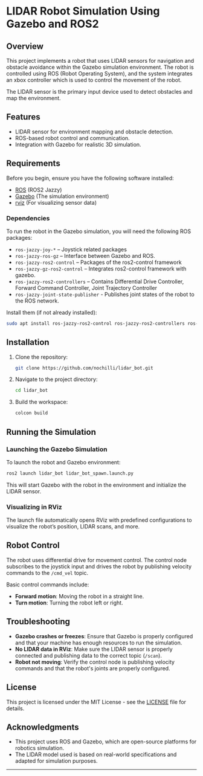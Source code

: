 # LIDAR Robot Simulation Using Gazebo and ROS2

## Overview

This project implements a robot that uses LIDAR sensors for navigation and obstacle avoidance within the Gazebo simulation environment. The robot is controlled using ROS (Robot Operating System), and the system integrates an xbox controller which is used to control the movement of the robot.

The LIDAR sensor is the primary input device used to detect obstacles and map the environment. 

## Features

- LIDAR sensor for environment mapping and obstacle detection.
- ROS-based robot control and communication.
- Integration with Gazebo for realistic 3D simulation.

## Requirements

Before you begin, ensure you have the following software installed:

- [ROS](https://www.ros.org/) (ROS2 Jazzy)
- [Gazebo](http://gazebosim.org/) (The simulation environment)
- [rviz](http://wiki.ros.org/rviz) (For visualizing sensor data)

### Dependencies

To run the robot in the Gazebo simulation, you will need the following ROS packages:

- `ros-jazzy-joy-*`                 – Joystick related packages
- `ros-jazzy-ros-gz`                – Interface between Gazebo and ROS.
- `ros-jazzy-ros2-control`          – Packages of the ros2-control framework
- `ros-jazzy-gz-ros2-control`       – Integrates ros2-control framework with gazebo.
- `ros-jazzy-ros2-controllers`      – Contains Differential Drive Controller, Forward Command Controller, Joint Trajectory Controller
- `ros-jazzy-joint-state-publisher` - Publishes joint states of the robot to the ROS network.


Install them (if not already installed):

```bash
sudo apt install ros-jazzy-ros2-control ros-jazzy-ros2-controllers ros-jazzy-ros-gz ros-jazzy-gz-ros2-control ros-jazzy-joy-* ros-jazzy-joint-state-publisher
```


## Installation

1. Clone the repository:

   ```bash
   git clone https://github.com/nochilli/lidar_bot.git
   ```

2. Navigate to the project directory:

   ```bash
   cd lidar_bot
   ```

3. Build the workspace:

   ```bash
   colcon build
   ```
   
## Running the Simulation

### Launching the Gazebo Simulation

To launch the robot and Gazebo environment:

```bash
ros2 launch lidar_bot lidar_bot_spawn.launch.py
```

This will start Gazebo with the robot in the environment and initialize the LIDAR sensor.

### Visualizing in RViz

The launch file automatically opens RViz with predefined configurations to visualize the robot’s position, LIDAR scans, and more.

## Robot Control

The robot uses differential drive for movement control. The control node subscribes to the joystick input and drives the robot by publishing velocity commands to the `/cmd_vel` topic.

Basic control commands include:

- **Forward motion**: Moving the robot in a straight line.
- **Turn motion**: Turning the robot left or right.

## Troubleshooting

- **Gazebo crashes or freezes**: Ensure that Gazebo is properly configured and that your machine has enough resources to run the simulation.
- **No LIDAR data in RViz**: Make sure the LIDAR sensor is properly connected and publishing data to the correct topic (`/scan`).
- **Robot not moving**: Verify the control node is publishing velocity commands and that the robot's joints are properly configured.

## License

This project is licensed under the MIT License - see the [LICENSE](LICENSE) file for details.

## Acknowledgments

- This project uses ROS and Gazebo, which are open-source platforms for robotics simulation.
- The LIDAR model used is based on real-world specifications and adapted for simulation purposes.

---
